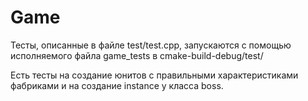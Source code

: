 # Game

Тесты, описанные в файле test/test.cpp, запускаются с помощью исполняемого файла game_tests в cmake-build-debug/test/

Есть тесты на создание юнитов с правильными характеристиками фабриками и на создание instance у класса boss.